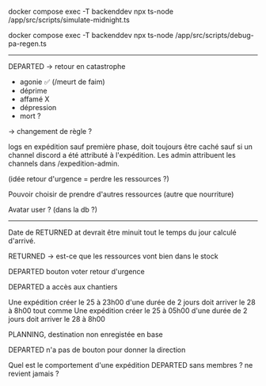 docker compose exec -T backenddev npx ts-node /app/src/scripts/simulate-midnight.ts

docker compose exec -T backenddev npx ts-node /app/src/scripts/debug-pa-regen.ts

---

DEPARTED -> retour en catastrophe

- agonie ✅ (/meurt de faim)
- déprime
- affamé X
- dépression
- mort ?

-> changement de règle ?

logs en expédition sauf première phase, doit toujours être caché sauf si un channel discord a été attributé à l'expédition. Les admin attribuent les channels dans /expedition-admin.

(idée retour d'urgence = perdre les ressources ?)

Pouvoir choisir de prendre d'autres ressources (autre que nourriture)

Avatar user ? (dans la db ?)

---

Date de RETURNED at devrait être minuit tout le temps du jour calculé d'arrivé.

RETURNED -> est-ce que les ressources vont bien dans le stock

DEPARTED bouton voter retour d'urgence

DEPARTED a accès aux chantiers

Une expédition créer le 25 à 23h00 d'une durée de 2 jours doit arriver le 28 à 8h00
tout comme Une expédition créer le 25 à 05h00 d'une durée de 2 jours doit arriver le 28 à 8h00

PLANNING, destination non enregistée en base

DEPARTED n'a pas de bouton pour donner la direction

Quel est le comportement d'une expédition DEPARTED sans membres ? ne revient jamais ?
